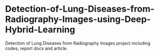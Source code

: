 # Detection-of-Lung-Diseases-from-Radiography-Images-using-Deep-Hybrid-Learning


Detection of Lung Diseases from Radiography Images project including codes, report docs and article.
